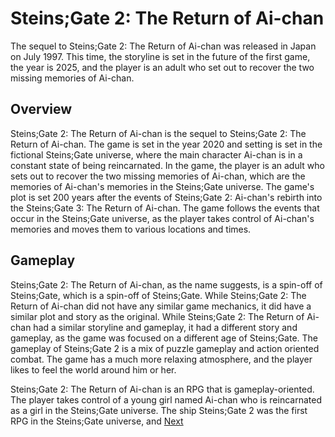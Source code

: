 # Steins;Gate 2: The Return of Ai-chan

The sequel to Steins;Gate 2: The Return of Ai-chan was released in Japan on July 1997. This time, the storyline is set in the future of the first game, the year is 2025, and the player is an adult who set out to recover the two missing memories of Ai-chan.

## Overview

Steins;Gate 2: The Return of Ai-chan is the sequel to Steins;Gate 2: The Return of Ai-chan. The game is set in the year 2020 and setting is set in the fictional Steins;Gate universe, where the main character Ai-chan is in a constant state of being reincarnated. In the game, the player is an adult who sets out to recover the two missing memories of Ai-chan, which are the memories of Ai-chan's memories in the Steins;Gate universe. The game's plot is set 200 years after the events of Steins;Gate 2: Ai-chan's rebirth into the Steins;Gate 3: The Return of Ai-chan. The game follows the events that occur in the Steins;Gate universe, as the player takes control of Ai-chan's memories and moves them to various locations and times.

## Gameplay

Steins;Gate 2: The Return of Ai-chan, as the name suggests, is a spin-off of Steins;Gate, which is a spin-off of Steins;Gate. While Steins;Gate 2: The Return of Ai-chan did not have any similar game mechanics, it did have a similar plot and story as the original. While Steins;Gate 2: The Return of Ai-chan had a similar storyline and gameplay, it had a different story and gameplay, as the game was focused on a different age of Steins;Gate. The gameplay of Steins;Gate 2 is a mix of puzzle gameplay and action oriented combat. The game has a much more relaxing atmosphere, and the player likes to feel the world around him or her.

Steins;Gate 2: The Return of Ai-chan is an RPG that is gameplay-oriented. The player takes control of a young girl named Ai-chan who is reincarnated as a girl in the Steins;Gate universe. The ship Steins;Gate 2 was the first RPG in the Steins;Gate universe, and
[Next](185.md)